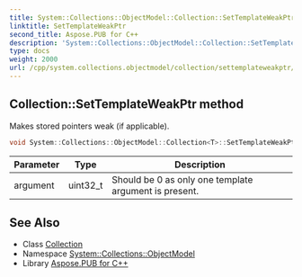 ```yaml
---
title: System::Collections::ObjectModel::Collection::SetTemplateWeakPtr method
linktitle: SetTemplateWeakPtr
second_title: Aspose.PUB for C++
description: 'System::Collections::ObjectModel::Collection::SetTemplateWeakPtr method. Makes stored pointers weak (if applicable) in C++.'
type: docs
weight: 2000
url: /cpp/system.collections.objectmodel/collection/settemplateweakptr/
---
```

## Collection::SetTemplateWeakPtr method


Makes stored pointers weak (if applicable).

```cpp
void System::Collections::ObjectModel::Collection<T>::SetTemplateWeakPtr(uint32_t argument) override
```


| Parameter | Type | Description |
| --- | --- | --- |
| argument | uint32_t | Should be 0 as only one template argument is present. |

## See Also

* Class [Collection](../)
* Namespace [System::Collections::ObjectModel](../../)
* Library [Aspose.PUB for C++](../../../)
